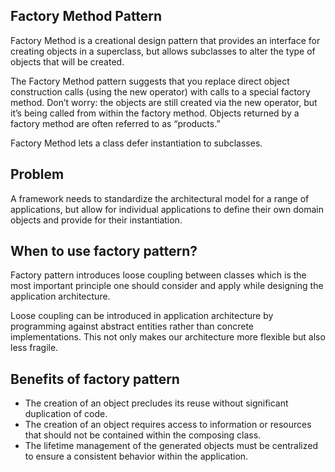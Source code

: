 ## Factory Method Pattern
Factory Method is a creational design pattern that provides an interface for creating objects in a superclass, but 
allows subclasses to alter the type of objects that will be created.

The Factory Method pattern suggests that you replace direct object construction calls (using the new operator) with 
calls to a special factory method. Don’t worry: the objects are still created via the new operator, but it’s being 
called from within the factory method. Objects returned by a factory method are often referred to as “products.”

Factory Method lets a class defer instantiation to subclasses.

## Problem
A framework needs to standardize the architectural model for a range of applications, but allow for individual 
applications to define their own domain objects and provide for their instantiation.

## When to use factory pattern?
Factory pattern introduces loose coupling between classes which is the most important principle one should consider and 
apply while designing the application architecture. 

Loose coupling can be introduced in application architecture by programming against abstract entities rather than 
concrete implementations. This not only makes our architecture more flexible but also less fragile.

## Benefits of factory pattern
- The creation of an object precludes its reuse without significant duplication of code.
- The creation of an object requires access to information or resources that should not be contained within the
 composing class.
- The lifetime management of the generated objects must be centralized to ensure a consistent behavior within the
 application.
